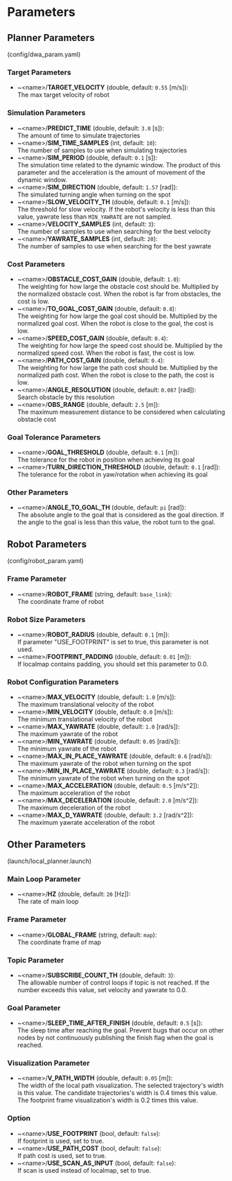 # Parameters
## Planner Parameters
 (config/dwa_param.yaml)
### Target Parameters
- ~\<name>/<b>TARGET_VELOCITY</b> (double, default: `0.55` [m/s]):<br>
  The max target velocity of robot

### Simulation Parameters
- ~\<name>/<b>PREDICT_TIME</b> (double, default: `3.0` [s]):<br>
  The amount of time to simulate trajectories
- ~\<name>/<b>SIM_TIME_SAMPLES</b> (int, default: `10`):<br>
  The number of samples to use when simulating trajectories
- ~\<name>/<b>SIM_PERIOD</b> (double, default: `0.1` [s]):<br>
  The simulation time related to the dynamic window. The product of this parameter and the acceleration is the amount of movement of the dynamic window.
- ~\<name>/<b>SIM_DIRECTION</b> (double, default: `1.57` [rad]):<br>
  The simulated turning angle when turning on the spot
- ~\<name>/<b>SLOW_VELOCITY_TH</b> (double, default: `0.1` [m/s]):<br>
  The threshold for slow velocity. If the robot's velocity is less than this value, yawrate less than `MIN_YAWRATE` are not sampled.
- ~\<name>/<b>VELOCITY_SAMPLES</b> (int, default: `3`):<br>
  The number of samples to use when searching for the best velocity
- ~\<name>/<b>YAWRATE_SAMPLES</b> (int, default: `20`):<br>
  The number of samples to use when searching for the best yawrate

### Cost Parameters
- ~\<name>/<b>OBSTACLE_COST_GAIN</b> (double, default: `1.0`):<br>
  The weighting for how large the obstacle cost should be. Multiplied by the normalized obstacle cost. When the robot is far from obstacles, the cost is low.
- ~\<name>/<b>TO_GOAL_COST_GAIN</b> (double, default: `0.8`):<br>
  The weighting for how large the goal cost should be. Multiplied by the normalized goal cost. When the robot is close to the goal, the cost is low.
- ~\<name>/<b>SPEED_COST_GAIN</b> (double, default: `0.4`):<br>
  The weighting for how large the speed cost should be. Multiplied by the normalized speed cost. When the robot is fast, the cost is low.
- ~\<name>/<b>PATH_COST_GAIN</b> (double, default: `0.4`):<br>
  The weighting for how large the path cost should be. Multiplied by the normalized path cost. When the robot is close to the path, the cost is low.
- ~\<name>/<b>ANGLE_RESOLUTION</b> (double, default: `0.087` [rad]):<br>
  Search obstacle by this resolution
- ~\<name>/<b>OBS_RANGE</b> (double, default: `2.5` [m]):<br>
  The maximum measurement distance to be considered when calculating obstacle cost

### Goal Tolerance Parameters
- ~\<name>/<b>GOAL_THRESHOLD</b> (double, default: `0.1` [m]):<br>
  The tolerance for the robot in position when achieving its goal
- ~\<name>/<b>TURN_DIRECTION_THRESHOLD</b> (double, default: `0.1` [rad]):<br>
  The tolerance for the robot in yaw/rotation when achieving its goal

### Other Parameters
- ~\<name>/<b>ANGLE_TO_GOAL_TH</b> (double, default: `pi` [rad]):<br>
  The absolute angle to the goal that is considered as the goal direction. If the angle to the goal is less than this value, the robot turn to the goal.


## Robot Parameters
 (config/robot_param.yaml)
### Frame Parameter
- ~\<name>/<b>ROBOT_FRAME</b> (string, default: `base_link`):<br>
  The coordinate frame of robot

### Robot Size Parameters
- ~\<name>/<b>ROBOT_RADIUS</b> (double, default: `0.1` [m]):<br>
  If parameter "USE_FOOTPRINT" is set to true, this parameter is not used.
- ~\<name>/<b>FOOTPRINT_PADDING</b> (double, default: `0.01` [m]):<br>
  If localmap contains padding, you should set this parameter to 0.0.

### Robot Configuration Parameters
- ~\<name>/<b>MAX_VELOCITY</b> (double, default: `1.0` [m/s]):<br>
  The maximum translational velocity of the robot
- ~\<name>/<b>MIN_VELOCITY</b> (double, default: `0.0` [m/s]):<br>
  The minimum translational velocity of the robot
- ~\<name>/<b>MAX_YAWRATE</b> (double, default: `1.0` [rad/s]):<br>
  The maximum yawrate of the robot
- ~\<name>/<b>MIN_YAWRATE</b> (double, default: `0.05` [rad/s]):<br>
  The minimum yawrate of the robot
- ~\<name>/<b>MAX_IN_PLACE_YAWRATE</b> (double, default: `0.6` [rad/s]):<br>
  The maximum yawrate of the robot when turning on the spot
- ~\<name>/<b>MIN_IN_PLACE_YAWRATE</b> (double, default: `0.3` [rad/s]):<br>
  The minimum yawrate of the robot when turning on the spot
- ~\<name>/<b>MAX_ACCELERATION</b> (double, default: `0.5` [m/s^2]):<br>
  The maximum acceleration of the robot
- ~\<name>/<b>MAX_DECELERATION</b> (double, default: `2.0` [m/s^2]):<br>
  The maximum deceleration of the robot
- ~\<name>/<b>MAX_D_YAWRATE</b> (double, default: `3.2` [rad/s^2]):<br>
  The maximum yawrate acceleration of the robot


## Other Parameters
 (launch/local_planner.launch)
### Main Loop Parameter
- ~\<name>/<b>HZ</b> (double, default: `20` [Hz]):<br>
  The rate of main loop

### Frame Parameter
- ~\<name>/<b>GLOBAL_FRAME</b> (string, default: `map`):<br>
  The coordinate frame of map

### Topic Parameter
- ~\<name>/<b>SUBSCRIBE_COUNT_TH</b> (double, default: `3`):<br>
  The allowable number of control loops if topic is not reached. If the number exceeds this value, set velocity and yawrate to 0.0.

### Goal Parameter
- ~\<name>/<b>SLEEP_TIME_AFTER_FINISH</b> (double, default: `0.5` [s]):<br>
  The sleep time after reaching the goal. Prevent bugs that occur on other nodes by not continuously publishing the finish flag when the goal is reached.

### Visualization Parameter
- ~\<name>/<b>V_PATH_WIDTH</b> (double, default: `0.05` [m]):<br>
  The width of the local path visualization. The selected trajectory's width is this value. The candidate trajectories's width is 0.4 times this value. The footprint frame visualization's width is 0.2 times this value.

### Option
- ~\<name>/<b>USE_FOOTPRINT</b> (bool, default: `false`):<br>
  If footprint is used, set to true.
- ~\<name>/<b>USE_PATH_COST</b> (bool, default: `false`):<br>
  If path cost is used, set to true.
- ~\<name>/<b>USE_SCAN_AS_INPUT</b> (bool, default: `false`):<br>
  If scan is used instead of localmap, set to true.
